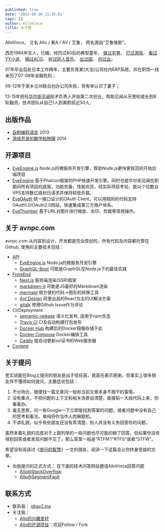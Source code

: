 ```yaml
---
published: true
date: '2012-04-26 11:35:01'
tags: []
author: AlloVince
title: 关于我
---
```


AlloVince， 又名 Allo / 某A / AV / 艾鲁， 网名源自“艾鲁维斯”。

西历1984年生人，已婚，经历过80后的典型童年、
[做过宅男](https://avnpc.com/pages/OX)、
[打过游戏](https://avnpc.com/pages/Farland_Series)、
[看过YY小说](https://avnpc.com/pages/memorialize_of_chinese_net_novels)、
[搞过ACG](https://avnpc.com/pages/Memories_Off_2nd_ost_review)、
[听过同人音乐](https://avnpc.com/pages/shikata_akiko)、
[出过国](https://avnpc.com/pages/akihabara)、
[创过业](https://avnpc.com/pages/projects)。

07年毕业后赴日本工作两年，主要负责某(大法)公司社内ERP系统，并在职场一线亲历了07-08年金融危机；

09-12年于家乡兰州联合创办公司失败，但有幸认识了妻子；

13-15年担任[华尔街见闻](https://wallstreetcn.com/)技术负责人开始第二次创业，帮助见闻从天使轮成长到B轮融资，技术团队从自己1人到离职前近50人;

## 出版作品

- [自制编程语言](http://book.douban.com/subject/25735333/) 2013
- [游戏开发的数学和物理](http://book.douban.com/subject/26274169/) 2014

## 开源项目

- [EveEngine.js](https://github.com/EvaEngine/EvaEngine.js) Node.js的微服务开发引擎，帮助Node.js更快更规范的开始后端项目
- [EveEngine](http://avnpc.com/pages/eva-engine) 基于Phalcon框架的PHP快速开发引擎，同时也是华尔街见闻在职期间所有项目的底层，功能完备，性能优异，经实际项目考验，能以个位数台VPS支持数亿级别日请求并保持较低负载。
- [EvaOAuth](http://avnpc.com/pages/evaoauth) 统一接口设计的OAuth Client，可以用相同的代码支持OAuth1.0/OAuth2.0网站，快速集成第三方用户体系。
- [EvaThumber](http://avnpc.com/pages/evathumber) 基于URL对图片进行缩放、水印、剪裁等常规操作。

## 关于 avnpc.com

avnpc.com 从内容到设计、开发都是完全原创的，所有代码及内容都托管在Github, 使用的主要技术包括：

- [API](https://github.com/AlloVince/avnpc.js)
  - [EveEngine.js](https://github.com/EvaEngine/EvaEngine.js) Node.js的微服务开发引擎
  - [GraphQL-Boot](https://github.com/AlloVince/graphql-boot) 可能是GraphQL在Node.js下的最佳实践
- [FrontEnd](https://github.com/AlloVince/avnpc.front)
  - [Next.js](https://github.com/zeit/next.js) 服务端渲染(SSR)框架
  - [markdown-it](https://github.com/markdown-it/markdown-it) 可能是JS最好的Markdown渲染
  - [mermaid](https://mermaidjs.github.io/) 很方便的代码->图形的转换工具
  - [Ant Design](https://ant.design/) 阿里出品的React为主的UI解决方案
  - [gitalk](https://github.com/gitalk/gitalk) 使用Github Issue作为评论
- CI/Deployment
  - [semantic-release](https://github.com/semantic-release/semantic-release) 语义化发布, 适用于npm生态
  - [Travis CI](https://travis-ci.org/) CI及自动构建打包发布
  - [Docker Hub](https://hub.docker.com/) 构建后的Docker镜像存储于此
  - [Docker Compose](https://docs.docker.com/compose/) Docker编排工具
  - [Caddy](https://caddyserver.com/) 能自动更新ssl证书的Web服务器
- [Content](https://github.com/AlloVince/avnpc.content)

## 关于提问

老实说能在Blog上提问的朋友是出于信任我，我首先表示感谢，但事实上很多朋友并不懂得如何提问，主要症状包括：

1. 不分场合，随便找一篇文章问一些和当前文章本身不相干的事情。
2. 没有重点，不把问题的上下文和相关场景说清楚，直接贴一大段代码上来，你看着办。
3. 毫无思索，问一些Google一下立即能找到答案的问题，或者问题中没有自己的思考和看法，单纯将你当作人肉解题机。
4. 不讲礼貌，似乎有些朋友还没有弄清楚，别人并没有义务回答你的问题。

虽然本着礼貌的态度对于上面列举的一些问题也尽可能的做了回答，但如果你没有得到回答或者发现问题不见了，那么答案一般是“RTFM”/“RTFS”或者“STFW”。

希望没有阅读过《[提问的智慧](http://www.wapm.cn/smart-questions/smart-questions-zh.html)》一文的朋友，阅读一下这篇会让你终身受益的文章。

- 向我提问的正式方式： 在下面的技术问答网站邀请AlloVince回答问题
    - [Allo@StackOverflow](http://stackoverflow.com/users/1445934/allovince)
    - [Allo@SegmentFault](http://segmentfault.com/u/allovince)

## 联系方式

- 联系我： i@av2.me
- 关注我：
  - [Allo的兴趣爱好][]
  - [Allo的开源项目][]：欢迎Follow / Fork


[Allo的兴趣爱好]: http://zh.wikipedia.org/wiki/User:AlloVince
[Allo的开源项目]: https://github.com/AlloVince
